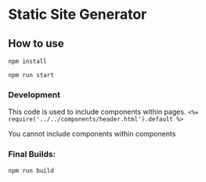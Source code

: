 # Static Site Generator

## How to use
```npm install```

```npm run start```

### Development

This code is used to include components within pages.
```<%= require('../../components/header.html').default %>```

You cannot include components within components

### Final Builds:
```npm run build```